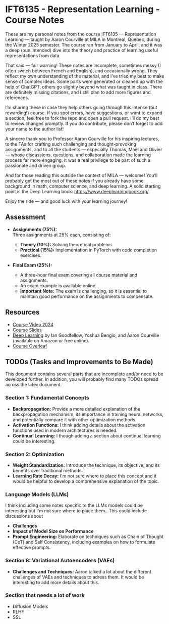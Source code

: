 # IFT6135 - Representation Learning - Course Notes

These are my personal notes from the course IFT6135 — Representation Learning — taught by Aaron Courville at MILA in Montreal, Quebec, during the Winter 2025 semester. The course ran from January to April, and it was a deep (pun intended) dive into the theory and practice of learning useful representations from data.

That said — fair warning! These notes are incomplete, sometimes messy (I often switch between French and English), and occasionally wrong. They reflect my own understanding of the material, and I’ve tried my best to make sense of complex ideas. Some parts were generated or cleaned up with the help of ChatGPT, others go slightly beyond what was taught in class. There are definitely missing citations, and I still plan to add more figures and references.

I’m sharing these in case they help others going through this intense (but rewarding!) course. If you spot errors, have suggestions, or want to expand a section, feel free to fork the repo and open a pull request. I’ll do my best to review changes promptly. If you do contribute, please don’t forget to add your name to the author list!

A sincere thank you to Professor Aaron Courville for his inspiring lectures, to the TAs for crafting such challenging and thought-provoking assignments, and to all the students — especially Thomas, Maël and Olivier — whose discussions, questions, and collaboration made the learning process far more engaging. It was a real privilege to be part of such a passionate and driven group.

And for those reading this outside the context of MILA — welcome! You’ll probably get the most out of these notes if you already have some background in math, computer science, and deep learning. A solid starting point is the Deep Learning book: https://www.deeplearningbook.org/.

Enjoy the ride — and good luck with your learning journey!

## Assessment

- **Assignments (75%):**  
  Three assignments at 25% each, consisting of:
  - **Theory (10%):** Solving theoretical problems.
  - **Practical (15%):** Implementation in PyTorch with code completion exercises.

- **Final Exam (25%):**
  - A three-hour final exam covering all course material and assignments.
  - An exam example is available online.
  - **Important Note:** The exam is challenging, so it is essential to maintain good performance on the assignments to compensate.

## Resources

- [Course Video 2024](https://sites.google.com/view/ift6135a-h2024/cours?authuser=0)
- [Course Slides](https://sites.google.com/view/ift6135a-h2025/cours?authuser=0)
- [Deep Learning](https://www.deeplearningbook.org/) by Ian Goodfellow, Yoshua Bengio, and Aaron Courville (available on Amazon or free online).
- [Course Overleaf](https://www.overleaf.com/project/659a4d39c93dd59cb90f2f7d)

## TODOs (Tasks and Improvements to Be Made)

This document contains several parts that are incomplete and/or need to be developed further. In addition, you will probably find many TODOs spread across the latex document.

### Section 1: Fundamental Concepts
- **Backpropagation:**  Provide a more detailed explanation of the backpropagation mechanism, its importance in training neural networks, and potentially compare it with other optimization methods.
- **Activation Functions:**  I think adding details about the activation functions used in modern architectures is needed.
- **Continual Learning:** I though adding a section about continual learning could be interesting.

### Section 2: Optimization
- **Weight Standardization:** Introduce the technique, its objective, and its benefits over traditional methods.
- **Learning Rate Decay:** I'm not sure where to place this concept and it would be helpful to develop a comprehensive explanation of the topic.

### Language Models (LLMs)
I think including some notes specific to the LLMs models could be interesting but I'm not sure where to place them.. This could include discussions about
- **Challenges**
- **Impact of Model Size on Performance**
- **Prompt Engineering:** Elaborate on techniques such as Chain of Thought (CoT) and Self Consistency, including examples on how to formulate effective prompts.

###  Section 8: Variational Autoencoders (VAEs)
- **Challenges and Techniques:** Aaron talked a lot about the different challenges of VAEs and techniques to adress them. It would be interesting to add more details about this.

###  Section that needs a lot of work
- Diffusion Models
- RLHF
- SSL
